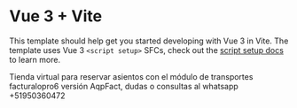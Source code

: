 # Vue 3 + Vite

This template should help get you started developing with Vue 3 in Vite. The template uses Vue 3 `<script setup>` SFCs, check out the [script setup docs](https://v3.vuejs.org/api/sfc-script-setup.html#sfc-script-setup) to learn more.

Tienda virtual para reservar asientos con el módulo de transportes facturalopro6 versión AqpFact, dudas o consultas al whatsapp +51950360472
